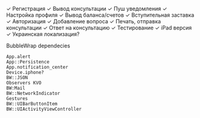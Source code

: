 ✓ Регистрация
✓ Вывод консультации
✓ Пуш уведомления
✓ Настройка профиля
✓ Вывод баланса/счетов
✓ Вступительная заставка
✓ Авторизация
✓ Добавление вопроса
✓ Печать, отправка консультации
✓ Ответ на консультацию
✓ Тестирование
✓ iPad версия
✓ Украинская локализация?

BubbleWrap dependecies
```
App.alert
App::Persistence
App.notification_center
Device.iphone?
BW::JSON
Observers KVO
BW:Mail
BW::NetworkIndicator
Gestures
BW::UIBarButtonItem
BW::UIActivityViewController
```

